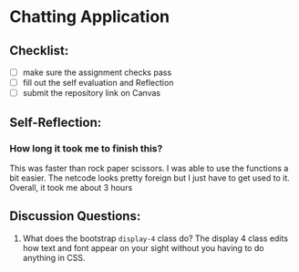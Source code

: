 Chatting Application
=====================

## Checklist:
- [ ] make sure the assignment checks pass
- [ ] fill out the self evaluation and Reflection
- [ ] submit the repository link on Canvas

## Self-Reflection:
<!-- Write your self-reflection under this line -->

### How long it took me to finish this?
This was faster than rock paper scissors. I was able to use the functions a bit easier. The netcode looks pretty foreign but I just have to get used to it. Overall, it took me about 3 hours


## Discussion Questions:
1. What does the bootstrap `display-4` class do?
 The display 4 class edits how text and font appear on your sight without you having to do anything in CSS.
